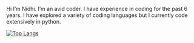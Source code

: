 

<!--
**nidhimankala/nidhimankala** is a ✨ _special_ ✨ repository because its `README.md` (this file) appears on your GitHub profile.

Here are some ideas to get you started:

- 🔭 I’m currently working on ...
- 🌱 I’m currently learning ...
- 👯 I’m looking to collaborate on ...
- 🤔 I’m looking for help with ...
- 💬 Ask me about ...
- 📫 How to reach me: ...
- 😄 Pronouns: ...
- ⚡ Fun fact: ...
-->
Hi I’m Nidhi. I’m an avid coder. I have experience in coding for the past 6 years. I have explored a variety of coding languages but I currently code extensively in python. 

[![Top Langs](https://github-readme-stats.vercel.app/api/top-langs/?username=nidhimankala)](https://github.com/anuraghazra/github-readme-stats)
